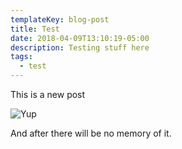 ```yaml
---
templateKey: blog-post
title: Test
date: 2018-04-09T13:10:19-05:00
description: Testing stuff here
tags:
  - test
---
```

This is a new post

![Yup](/img/jumbotron.jpg)

And after there will be no memory of it.
